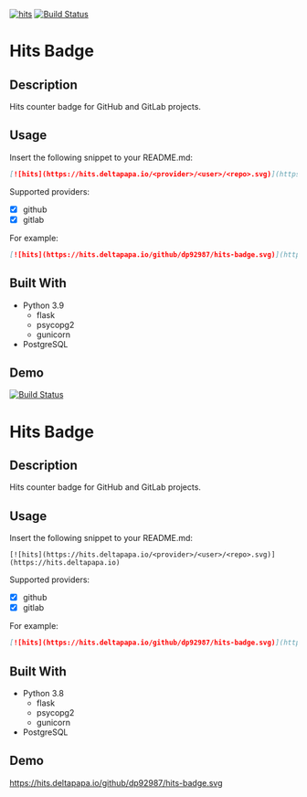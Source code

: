[![hits](https://hits.deltapapa.io/github/dp92987/hits-badge.svg)](https://hits.deltapapa.io) [![Build Status](https://travis-ci.com/dp92987/hits-badge.svg?branch=master)](https://travis-ci.com/dp92987/hits-badge)

# Hits Badge

## Description

Hits counter badge for GitHub and GitLab projects.

## Usage

Insert the following snippet to your README.md:

```markdown
[![hits](https://hits.deltapapa.io/<provider>/<user>/<repo>.svg)](https://hits.deltapapa.io)
```

Supported providers:
- [x] github
- [x] gitlab 

For example:

```markdown
[![hits](https://hits.deltapapa.io/github/dp92987/hits-badge.svg)](https://hits.deltapapa.io)
```

## Built With
* Python 3.9
  * flask
  * psycopg2
  * gunicorn
* PostgreSQL

## Demo

[![Build Status](https://travis-ci.com/dp92987/hits-badge.svg?branch=master)](https://travis-ci.com/dp92987/hits-badge)

# Hits Badge

## Description

Hits counter badge for GitHub and GitLab projects.

## Usage

Insert the following snippet to your README.md:

```
[![hits](https://hits.deltapapa.io/<provider>/<user>/<repo>.svg)](https://hits.deltapapa.io)
```

Supported providers:
- [x] github
- [x] gitlab 

For example:

```markdown
[![hits](https://hits.deltapapa.io/github/dp92987/hits-badge.svg)](https://hits.deltapapa.io)
```

## Built With
* Python 3.8
  * flask
  * psycopg2
  * gunicorn
* PostgreSQL

## Demo

https://hits.deltapapa.io/github/dp92987/hits-badge.svg
